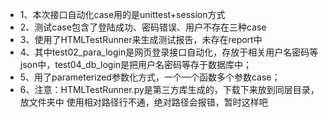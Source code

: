 - 1、本次接口自动化case用的是unittest+session方式
- 2、测试case包含了登陆成功、密码错误、用户不存在三种case
- 3、使用了HTMLTestRunner来生成测试报告，未存在report中
- 4、其中test02_para_login是网页登录接口自动化，存放于相关用户名密码等json中，test04_db_login是把用户名密码等存于数据库中；
- 5、用了parameterized参数化方式，一个一个函数多个参数case；
- 6、注意：HTMLTestRunner.py是第三方库生成的，下载下来放到同层目录，放文件夹中 使用相对路径行不通，绝对路径会报错，暂时这样吧
